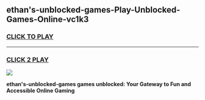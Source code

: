 
## ethan's-unblocked-games-Play-Unblocked-Games-Online-vc1k3
<h3>
<a href="https://premium76.site?title=ethan's-unblocked-games&ref=25A">CLICK TO PLAY</a></h3>
<hr>

<h3>
<a href="https://premium76.site?title=ethan's-unblocked-games&ref=25A">CLICK 2 PLAY</a>
  
</h3>

<a href="https://premium76.site?title=ethan's-unblocked-games&ref=25A"><img src="https://clearcache.store/games.png"></a>


**ethan's-unblocked-games games unblocked: Your Gateway to Fun and Accessible Online Gaming**
